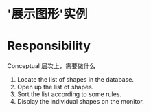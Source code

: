 # '展示图形'实例

# Responsibility
Conceptual 层次上，需要做什么

1. Locate the list of shapes in the database. 
2. Open up the list of shapes. 
3. Sort the list according to some rules. 
4. Display the individual shapes on the monitor.